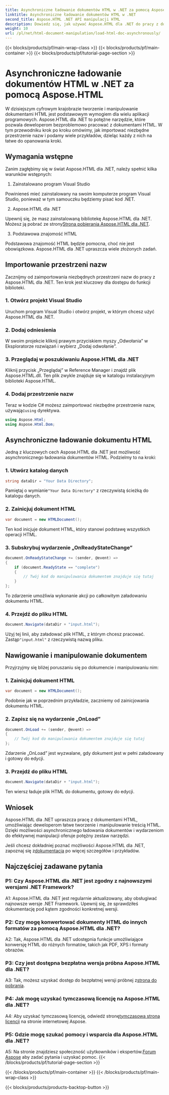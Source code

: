 ```yaml
---
title: Asynchroniczne ładowanie dokumentów HTML w .NET za pomocą Aspose.HTML
linktitle: Asynchroniczne ładowanie dokumentów HTML w .NET
second_title: Aspose.HTML .NET API manipulacji HTML
description: Dowiedz się, jak używać Aspose.HTML dla .NET do pracy z dokumentami HTML. Przewodnik krok po kroku z przykładami i FAQ dla programistów.
weight: 10
url: /pl/net/html-document-manipulation/load-html-doc-asynchronously/
---
```


{{< blocks/products/pf/main-wrap-class >}}
{{< blocks/products/pf/main-container >}}
{{< blocks/products/pf/tutorial-page-section >}}

# Asynchroniczne ładowanie dokumentów HTML w .NET za pomocą Aspose.HTML


W dzisiejszym cyfrowym krajobrazie tworzenie i manipulowanie dokumentami HTML jest podstawowym wymogiem dla wielu aplikacji programowych. Aspose.HTML dla .NET to potężne narzędzie, które pozwala deweloperom bezproblemowo pracować z dokumentami HTML. W tym przewodniku krok po kroku omówimy, jak importować niezbędne przestrzenie nazw i podamy wiele przykładów, dzieląc każdy z nich na łatwe do opanowania kroki.

## Wymagania wstępne

Zanim zagłębimy się w świat Aspose.HTML dla .NET, należy spełnić kilka warunków wstępnych:

1. Zainstalowano program Visual Studio

Powinieneś mieć zainstalowany na swoim komputerze program Visual Studio, ponieważ w tym samouczku będziemy pisać kod .NET.

2. Aspose.HTML dla .NET

 Upewnij się, że masz zainstalowaną bibliotekę Aspose.HTML dla .NET. Możesz ją pobrać ze strony[Strona pobierania Aspose.HTML dla .NET](https://releases.aspose.com/html/net/).

3. Podstawowa znajomość HTML

Podstawowa znajomość HTML będzie pomocna, choć nie jest obowiązkowa. Aspose.HTML dla .NET upraszcza wiele złożonych zadań.

## Importowanie przestrzeni nazw

Zacznijmy od zaimportowania niezbędnych przestrzeni nazw do pracy z Aspose.HTML dla .NET. Ten krok jest kluczowy dla dostępu do funkcji biblioteki.

### 1. Otwórz projekt Visual Studio

Uruchom program Visual Studio i otwórz projekt, w którym chcesz użyć Aspose.HTML dla .NET.

### 2. Dodaj odniesienia

W swoim projekcie kliknij prawym przyciskiem myszy „Odwołania” w Eksploratorze rozwiązań i wybierz „Dodaj odwołanie”.

### 3. Przeglądaj w poszukiwaniu Aspose.HTML dla .NET

Kliknij przycisk „Przeglądaj” w Reference Manager i znajdź plik Aspose.HTML.dll. Ten plik zwykle znajduje się w katalogu instalacyjnym biblioteki Aspose.HTML.

### 4. Dodaj przestrzenie nazw

 Teraz w kodzie C# możesz zaimportować niezbędne przestrzenie nazw, używając`using` dyrektywa.

```csharp
using Aspose.Html;
using Aspose.Html.Dom;
```

## Asynchroniczne ładowanie dokumentu HTML

Jedną z kluczowych cech Aspose.HTML dla .NET jest możliwość asynchronicznego ładowania dokumentów HTML. Podzielmy to na kroki:

### 1. Utwórz katalog danych

```csharp
string dataDir = "Your Data Directory";
```

 Pamiętaj o wymianie`"Your Data Directory"` z rzeczywistą ścieżką do katalogu danych.

### 2. Zainicjuj dokument HTML

```csharp
var document = new HTMLDocument();
```

Ten kod inicjuje dokument HTML, który stanowi podstawę wszystkich operacji HTML.

### 3. Subskrybuj wydarzenie „OnReadyStateChange”

```csharp
document.OnReadyStateChange += (sender, @event) =>
{
    if (document.ReadyState == "complete")
    {
        // Twój kod do manipulowania dokumentem znajduje się tutaj
    }
};
```

To zdarzenie umożliwia wykonanie akcji po całkowitym załadowaniu dokumentu HTML.

### 4. Przejdź do pliku HTML

```csharp
document.Navigate(dataDir + "input.html");
```

 Użyj tej linii, aby załadować plik HTML, z którym chcesz pracować. Zastąp`"input.html"` z rzeczywistą nazwą pliku.

## Nawigowanie i manipulowanie dokumentem

Przyjrzyjmy się bliżej poruszaniu się po dokumencie i manipulowaniu nim:

### 1. Zainicjuj dokument HTML

```csharp
var document = new HTMLDocument();
```

Podobnie jak w poprzednim przykładzie, zaczniemy od zainicjowania dokumentu HTML.

### 2. Zapisz się na wydarzenie „OnLoad”

```csharp
document.OnLoad += (sender, @event) =>
{
    // Twój kod do manipulowania dokumentem znajduje się tutaj
};
```

Zdarzenie „OnLoad” jest wyzwalane, gdy dokument jest w pełni załadowany i gotowy do edycji.

### 3. Przejdź do pliku HTML

```csharp
document.Navigate(dataDir + "input.html");
```

Ten wiersz ładuje plik HTML do dokumentu, gotowy do edycji.

## Wniosek

Aspose.HTML dla .NET upraszcza pracę z dokumentami HTML, umożliwiając deweloperom łatwe tworzenie i manipulowanie treścią HTML. Dzięki możliwości asynchronicznego ładowania dokumentów i wydarzeniom do efektywnej manipulacji oferuje potężny zestaw narzędzi.

 Jeśli chcesz dokładniej poznać możliwości Aspose.HTML dla .NET, zapoznaj się z[dokumentacja](https://reference.aspose.com/html/net/) po więcej szczegółów i przykładów.

## Najczęściej zadawane pytania

### P1: Czy Aspose.HTML dla .NET jest zgodny z najnowszymi wersjami .NET Framework?

A1: Aspose.HTML dla .NET jest regularnie aktualizowany, aby obsługiwać najnowsze wersje .NET Framework. Upewnij się, że sprawdziłeś dokumentację pod kątem zgodności konkretnej wersji.

### P2: Czy mogę konwertować dokumenty HTML do innych formatów za pomocą Aspose.HTML dla .NET?

A2: Tak, Aspose.HTML dla .NET udostępnia funkcje umożliwiające konwersję HTML do różnych formatów, takich jak PDF, XPS i formaty obrazów.

### P3: Czy jest dostępna bezpłatna wersja próbna Aspose.HTML dla .NET?

 A3: Tak, możesz uzyskać dostęp do bezpłatnej wersji próbnej z[strona do pobrania](https://releases.aspose.com/).

### P4: Jak mogę uzyskać tymczasową licencję na Aspose.HTML dla .NET?

 A4: Aby uzyskać tymczasową licencję, odwiedź stronę[tymczasowa strona licencji](https://purchase.aspose.com/temporary-license/) na stronie internetowej Aspose.

### P5: Gdzie mogę szukać pomocy i wsparcia dla Aspose.HTML dla .NET?

 A5: Na stronie znajdziesz społeczność użytkowników i ekspertów.[Forum Aspose](https://forum.aspose.com/) aby zadać pytania i uzyskać pomoc.
{{< /blocks/products/pf/tutorial-page-section >}}

{{< /blocks/products/pf/main-container >}}
{{< /blocks/products/pf/main-wrap-class >}}

{{< blocks/products/products-backtop-button >}}
